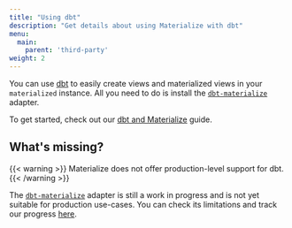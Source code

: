 ```yaml
---
title: "Using dbt"
description: "Get details about using Materialize with dbt"
menu:
  main:
    parent: 'third-party'
weight: 2
---
```


You can use [dbt] to easily create views and materialized views in your `materialized`
instance. All you need to do is install the [`dbt-materialize`](https://github.com/MaterializeInc/materialize/blob/main/misc/dbt-materialize/README.md)
adapter.

To get started, check out our [dbt and Materialize](/guides/dbt/) guide.

## What's missing?

{{< warning >}}
Materialize does not offer production-level support for dbt.
{{< /warning >}}

The [`dbt-materialize`](https://github.com/MaterializeInc/materialize/blob/main/misc/dbt-materialize/README.md)
adapter is still a work in progress and is not yet suitable for production use-cases. You can check its limitations
and track our progress [here](https://github.com/MaterializeInc/materialize/issues/5462).

[dbt]: https://www.getdbt.com/
